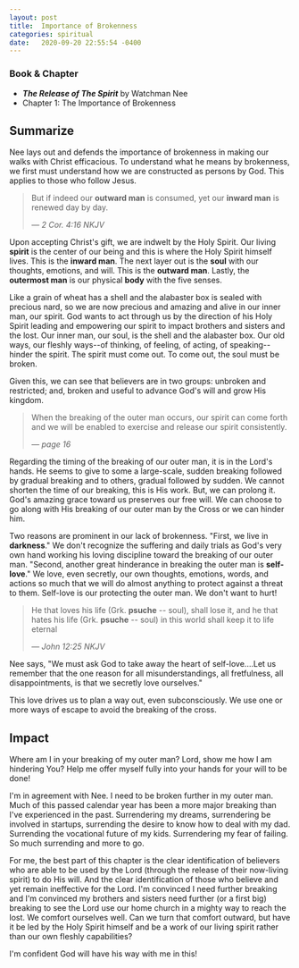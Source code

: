 ```yaml
---
layout: post
title:  Importance of Brokenness
categories: spiritual
date:   2020-09-20 22:55:54 -0400
---
```


### Book & Chapter

- ___The Release of The Spirit___ by Watchman Nee
- Chapter 1: The Importance of Brokenness

## Summarize

Nee lays out and defends the importance of brokenness in making our walks with Christ efficacious.  To understand what he means by brokenness, we first must understand how we are constructed as persons by God.  This applies to those who follow Jesus.

> But if indeed our __outward man__ is consumed, yet our __inward man__ is renewed day by day.
>
> &mdash; <cite>2 Cor. 4:16 NKJV</cite>

Upon accepting Christ's gift, we are indwelt by the Holy Spirit.  Our living __spirit__ is the center of our being and this is where the Holy Spirit himself lives.  This is the __inward man__.  The next layer out is the __soul__ with our thoughts, emotions, and will.  This is the __outward man__.  Lastly, the __outermost man__ is our physical __body__ with the five senses.

Like a grain of wheat has a shell and the alabaster box is sealed with precious nard, so we are now precious and amazing and alive in our inner man, our spirit.  God wants to act through us by the direction of his Holy Spirit leading and empowering our spirit to impact brothers and sisters and the lost.  Our inner man, our soul, is the shell and the alabaster box.  Our old ways, our fleshly ways--of thinking, of feeling, of acting, of speaking--hinder the spirit.  The spirit must come out.  To come out, the soul must be broken.

Given this, we can see that believers are in two groups:  unbroken and restricted; and, broken and useful to advance God's will and grow His kingdom.  

> When the breaking of the outer man occurs, our spirit can come forth and we will be enabled to exercise and release our spirit consistently.
>
> &mdash; <cite>page 16</cite>

Regarding the timing of the breaking of our outer man, it is in the Lord's hands.  He seems to give to some a large-scale, sudden breaking followed by gradual breaking and to others, gradual followed by sudden.  We cannot shorten the time of our breaking, this is His work.  But, we can prolong it.  God's amazing grace toward us preserves our free will.  We can choose to go along with His breaking of our outer man by the Cross or we can hinder him.  

Two reasons are prominent in our lack of brokenness.  "First, we live in __darkness__."  We don't recognize the suffering and daily trials as God's very own hand working his loving discipline toward the breaking of our outer man.  "Second, another great hinderance in breaking the outer man is __self-love__."  We love, even secretly, our own thoughts, emotions, words, and actions so much that we will do almost anything to protect against a threat to them.  Self-love is our protecting the outer man.  We don't want to hurt!

> He that loves his life (Grk. __psuche__ -- soul), shall lose it, and he that hates his life (Grk. __psuche__ -- soul) in this world shall keep it to life eternal
>
> &mdash; <cite>John 12:25 NKJV</cite>

Nee says, "We must ask God to take away the heart of self-love....Let us remember that the one reason for all misunderstandings, all fretfulness, all disappointments, is that we secretly love ourselves."

This love drives us to plan a way out, even subconsciously.  We use one or more ways of escape to avoid the breaking of the cross.

## Impact

Where am I in your breaking of my outer man?  Lord, show me how I am hindering You?  Help me offer myself fully into your hands for your will to be done!

I'm in agreement with Nee.  I need to be broken further in my outer man.  Much of this passed calendar year has been a more major breaking than I've experienced in the past.  Surrendering my dreams, surrendering be involved in startups, surrending the desire to know how to deal with my dad.  Surrending the vocational future of my kids.  Surrendering my fear of failing.  So much surrending and more to go.

For me, the best part of this chapter is the clear identification of believers who are able to be used by the Lord (through the release of their now-living spirit) to do His will.  And the clear identification of those who believe and yet remain ineffective for the Lord.  I'm convinced I need further breaking and I'm convinced my brothers and sisters need further (or a first big) breaking to see the Lord use our home church in a mighty way to reach the lost.  We comfort ourselves well.  Can we turn that comfort outward, but have it be led by the Holy Spirit himself and be a work of our living spirit rather than our own fleshly capabilities?  

I'm confident God will have his way with me in this!
